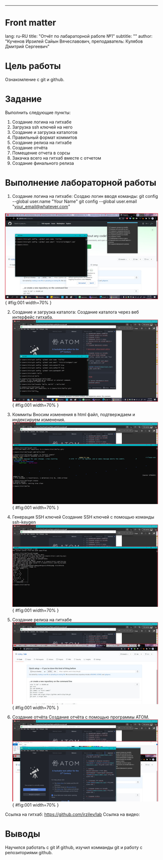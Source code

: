 ---
# Front matter
lang: ru-RU
title: "Отчёт по лабараторной работе №1"
subtitle: ""
author: "Кученов Ирзилей Сайын Вячеславович, преподаватель: Кулябов Дмитрий Сергеевич"

# Цель работы

Ознакомление с git и github.

# Задание

Выполнить следующие пункты:
1) Создание логина на гитхабе
2) Загрузка ssh ключей на него
3) Создание и загрузка каталогов
4) Правильный формат коммитов
5) Создание релиза на гитхабе
6) Создание отчёта
7) Помещение отчета в сорсы
8) Закачка всего на гитхаб вместе с отчетом
9) Создание финального релиза

# Выполнение лабораторной работы

1. Создание логина на гитхабе:
Создаю логин вводя команды:
git config --global user.name "Your Name"
git config --global user.email "your_email@whatever.com"

![Создание логина](image/login.jpg){ #fig:001 width=70% }

2. Создание и загрузка каталога:
Создание каталога через веб интерфейс гитхаба.
![Создание и загрузка каталога](image/repository.jpg){ #fig:001 width=70% }

3. Коммиты
Вносим изменения в html файл, подтверждаем и индексируем изменения.
![Коммиты](image/commit.jpg){ #fig:001 width=70% }

4. Генерация SSH ключей
Создание SSH ключей с помощью команды
 ssh-keygen
![SSH ключи](image/ssh.jpg){ #fig:001 width=70% }

5. Создание релиза на гитхабе
![Релиз](image/release.jpg){ #fig:001 width=70% }

6. Cоздание отчёта
Создание отчёта с помощью программы ATOM.
![Отчёт](image/report.jpg){ #fig:001 width=70% }

Ссылка на гитхаб:
https://github.com/irziley/lab
Ссылка на видео:




# Выводы

Научился работать с git И github, изучил комманды git и работу с репозиториями github.
